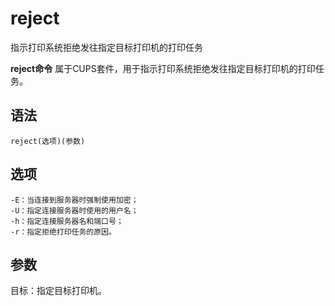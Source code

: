 reject
===

指示打印系统拒绝发往指定目标打印机的打印任务


**reject命令** 属于CUPS套件，用于指示打印系统拒绝发往指定目标打印机的打印任务。

##  语法

```
reject(选项)(参数)
```

##  选项

```
-E：当连接到服务器时强制使用加密；
-U：指定连接服务器时使用的用户名；
-h：指定连接服务器名和端口号；
-r：指定拒绝打印任务的原因。
```

##  参数

目标：指定目标打印机。


